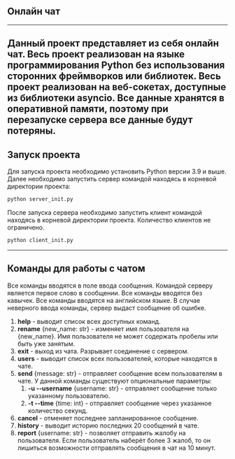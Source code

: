 ## Онлайн чат

---
Данный проект представляет из себя онлайн чат. Весь проект реализован на языке программирования
Python без использования сторонних фреймворков или библиотек. Весь проект реализован на веб-сокетах,
доступные из библиотеки asyncio. Все данные хранятся в оперативной памяти, поэтому при перезапуске
сервера все данные будут потеряны.
---
## Запуск проекта
Для запуска проекта необходимо установить Python версии 3.9 и выше. Далее необходимо запустить
сервер командой находясь в корневой директории проекта: 
```python
python server_init.py
```
После запуска сервера необходимо запустить клиент командой находясь в корневой директории проекта.
Количество клиентов не ограничено.
```python
python client_init.py
```

---
## Команды для работы с чатом
Все команды вводятся в поле ввода сообщения. Командой серверу является первое слово в сообщении.
Все команды вводятся без кавычек. Все команды вводятся на английском языке.
В случае неверного ввода команды, сервер выдаст сообщение об ошибке.

1. **help** - выводит список всех доступных команд.
2. **rename** {new_name: str} - изменяет имя пользователя на {new_name}. Имя пользователя не может
содержать пробелы или быть уже занятым.
3. **exit** - выход из чата. Разрывает соединение с сервером.
4. **users** - выводит список всех пользователей, которые находятся в чате.
5. **send** {message: str} - отправляет сообщение всем пользователям в чате. У данной команды
существуют опциональные параметры:
    1. **-u --username** {username: str} - отправляет сообщение только указанному пользователю.
    2. **-t --time** {time: int} - отправляет сообщение через указанное количество секунд.
6. **cancel**  - отменяет последнее запланированное сообщение.
7. **history** - выводит историю последних 20 сообщений в чате.
8. **report** {username: str} - позволяет отправить жалобу на пользователя. Если пользователь
наберёт более 3 жалоб, то он лишиться возможности отправлять сообщения в чат на 10 минут.